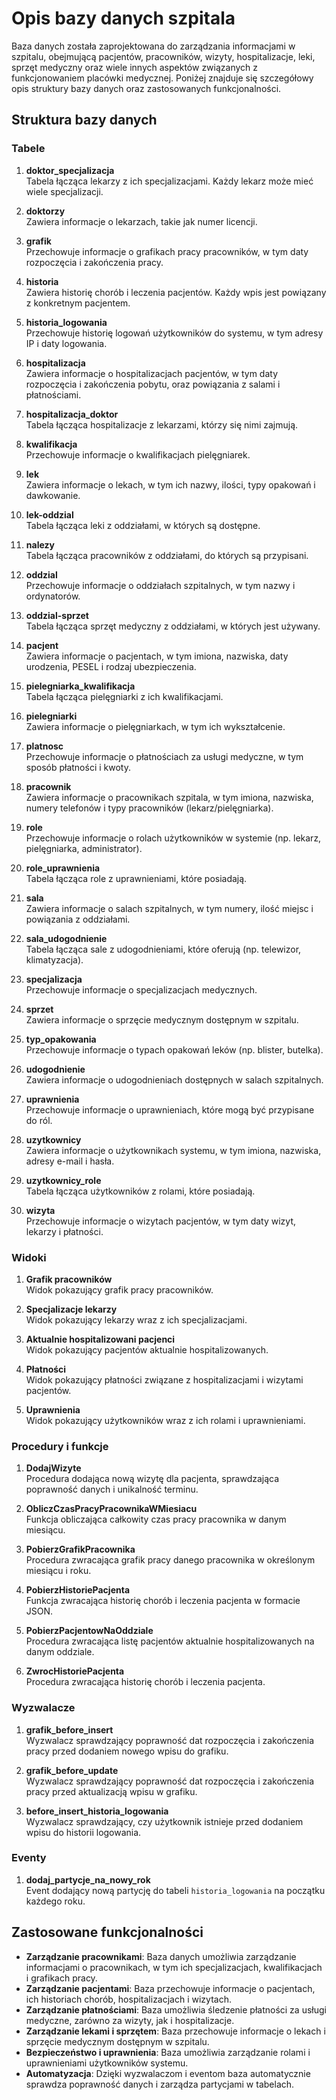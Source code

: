 # Opis bazy danych szpitala

Baza danych została zaprojektowana do zarządzania informacjami w szpitalu, obejmującą pacjentów, pracowników, wizyty, hospitalizacje, leki, sprzęt medyczny oraz wiele innych aspektów związanych z funkcjonowaniem placówki medycznej. Poniżej znajduje się szczegółowy opis struktury bazy danych oraz zastosowanych funkcjonalności.

## Struktura bazy danych

### Tabele

1. **doktor_specjalizacja**  
   Tabela łącząca lekarzy z ich specjalizacjami. Każdy lekarz może mieć wiele specjalizacji.

2. **doktorzy**  
   Zawiera informacje o lekarzach, takie jak numer licencji.

3. **grafik**  
   Przechowuje informacje o grafikach pracy pracowników, w tym daty rozpoczęcia i zakończenia pracy.

4. **historia**  
   Zawiera historię chorób i leczenia pacjentów. Każdy wpis jest powiązany z konkretnym pacjentem.

5. **historia_logowania**  
   Przechowuje historię logowań użytkowników do systemu, w tym adresy IP i daty logowania.

6. **hospitalizacja**  
   Zawiera informacje o hospitalizacjach pacjentów, w tym daty rozpoczęcia i zakończenia pobytu, oraz powiązania z salami i płatnościami.

7. **hospitalizacja_doktor**  
   Tabela łącząca hospitalizacje z lekarzami, którzy się nimi zajmują.

8. **kwalifikacja**  
   Przechowuje informacje o kwalifikacjach pielęgniarek.

9. **lek**  
   Zawiera informacje o lekach, w tym ich nazwy, ilości, typy opakowań i dawkowanie.

10. **lek-oddzial**  
    Tabela łącząca leki z oddziałami, w których są dostępne.

11. **nalezy**  
    Tabela łącząca pracowników z oddziałami, do których są przypisani.

12. **oddzial**  
    Przechowuje informacje o oddziałach szpitalnych, w tym nazwy i ordynatorów.

13. **oddzial-sprzet**  
    Tabela łącząca sprzęt medyczny z oddziałami, w których jest używany.

14. **pacjent**  
    Zawiera informacje o pacjentach, w tym imiona, nazwiska, daty urodzenia, PESEL i rodzaj ubezpieczenia.

15. **pielegniarka_kwalifikacja**  
    Tabela łącząca pielęgniarki z ich kwalifikacjami.

16. **pielegniarki**  
    Zawiera informacje o pielęgniarkach, w tym ich wykształcenie.

17. **platnosc**  
    Przechowuje informacje o płatnościach za usługi medyczne, w tym sposób płatności i kwoty.

18. **pracownik**  
    Zawiera informacje o pracownikach szpitala, w tym imiona, nazwiska, numery telefonów i typy pracowników (lekarz/pielęgniarka).

19. **role**  
    Przechowuje informacje o rolach użytkowników w systemie (np. lekarz, pielęgniarka, administrator).

20. **role_uprawnienia**  
    Tabela łącząca role z uprawnieniami, które posiadają.

21. **sala**  
    Zawiera informacje o salach szpitalnych, w tym numery, ilość miejsc i powiązania z oddziałami.

22. **sala_udogodnienie**  
    Tabela łącząca sale z udogodnieniami, które oferują (np. telewizor, klimatyzacja).

23. **specjalizacja**  
    Przechowuje informacje o specjalizacjach medycznych.

24. **sprzet**  
    Zawiera informacje o sprzęcie medycznym dostępnym w szpitalu.

25. **typ_opakowania**  
    Przechowuje informacje o typach opakowań leków (np. blister, butelka).

26. **udogodnienie**  
    Zawiera informacje o udogodnieniach dostępnych w salach szpitalnych.

27. **uprawnienia**  
    Przechowuje informacje o uprawnieniach, które mogą być przypisane do ról.

28. **uzytkownicy**  
    Zawiera informacje o użytkownikach systemu, w tym imiona, nazwiska, adresy e-mail i hasła.

29. **uzytkownicy_role**  
    Tabela łącząca użytkowników z rolami, które posiadają.

30. **wizyta**  
    Przechowuje informacje o wizytach pacjentów, w tym daty wizyt, lekarzy i płatności.

### Widoki

1. **Grafik pracowników**  
   Widok pokazujący grafik pracy pracowników.

2. **Specjalizacje lekarzy**  
   Widok pokazujący lekarzy wraz z ich specjalizacjami.

3. **Aktualnie hospitalizowani pacjenci**  
   Widok pokazujący pacjentów aktualnie hospitalizowanych.

4. **Płatności**  
   Widok pokazujący płatności związane z hospitalizacjami i wizytami pacjentów.

5. **Uprawnienia**  
   Widok pokazujący użytkowników wraz z ich rolami i uprawnieniami.

### Procedury i funkcje

1. **DodajWizyte**  
   Procedura dodająca nową wizytę dla pacjenta, sprawdzająca poprawność danych i unikalność terminu.

2. **ObliczCzasPracyPracownikaWMiesiacu**  
   Funkcja obliczająca całkowity czas pracy pracownika w danym miesiącu.

3. **PobierzGrafikPracownika**  
   Procedura zwracająca grafik pracy danego pracownika w określonym miesiącu i roku.

4. **PobierzHistoriePacjenta**  
   Funkcja zwracająca historię chorób i leczenia pacjenta w formacie JSON.

5. **PobierzPacjentowNaOddziale**  
   Procedura zwracająca listę pacjentów aktualnie hospitalizowanych na danym oddziale.

6. **ZwrocHistoriePacjenta**  
   Procedura zwracająca historię chorób i leczenia pacjenta.

### Wyzwalacze

1. **grafik_before_insert**  
   Wyzwalacz sprawdzający poprawność dat rozpoczęcia i zakończenia pracy przed dodaniem nowego wpisu do grafiku.

2. **grafik_before_update**  
   Wyzwalacz sprawdzający poprawność dat rozpoczęcia i zakończenia pracy przed aktualizacją wpisu w grafiku.

3. **before_insert_historia_logowania**  
   Wyzwalacz sprawdzający, czy użytkownik istnieje przed dodaniem wpisu do historii logowania.

### Eventy

1. **dodaj_partycje_na_nowy_rok**  
   Event dodający nową partycję do tabeli `historia_logowania` na początku każdego roku.

## Zastosowane funkcjonalności

- **Zarządzanie pracownikami**: Baza danych umożliwia zarządzanie informacjami o pracownikach, w tym ich specjalizacjach, kwalifikacjach i grafikach pracy.
- **Zarządzanie pacjentami**: Baza przechowuje informacje o pacjentach, ich historiach chorób, hospitalizacjach i wizytach.
- **Zarządzanie płatnościami**: Baza umożliwia śledzenie płatności za usługi medyczne, zarówno za wizyty, jak i hospitalizacje.
- **Zarządzanie lekami i sprzętem**: Baza przechowuje informacje o lekach i sprzęcie medycznym dostępnym w szpitalu.
- **Bezpieczeństwo i uprawnienia**: Baza umożliwia zarządzanie rolami i uprawnieniami użytkowników systemu.
- **Automatyzacja**: Dzięki wyzwalaczom i eventom baza automatycznie sprawdza poprawność danych i zarządza partycjami w tabelach.
